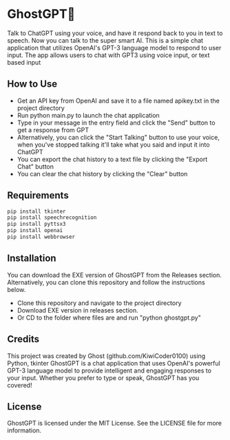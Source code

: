 # GhostGPT👻
Talk to ChatGPT using your voice, and have it respond back to you in text to speech. Now you can talk to the super smart AI. This is a simple chat application that utilizes OpenAI's GPT-3 language model to respond to user input. The app allows users to chat with GPT3 using voice input, or text based input

## How to Use

- Get an API key from OpenAI and save it to a file named apikey.txt in the project directory
- Run python main.py to launch the chat application
- Type in your message in the entry field and click the "Send" button to get a response from GPT
- Alternatively, you can click the "Start Talking" button to use your voice, when you've stopped talking it'll take what you said and input it into ChatGPT
- You can export the chat history to a text file by clicking the "Export Chat" button
- You can clear the chat history by clicking the "Clear" button

## Requirements
```python
pip install tkinter
pip install speechrecognition
pip install pyttsx3
pip install openai
pip install webbrowser
```

## Installation
You can download the EXE version of GhostGPT from the Releases section. Alternatively, you can clone this repository and follow the instructions below.
- Clone this repository and navigate to the project directory
- Download EXE version in releases section.
- Or CD to the folder where files are and run "python ghostgpt.py"


## Credits

This project was created by Ghost (github.com/KiwiCoder0100) using Python, tkinter
GhostGPT is a chat application that uses OpenAI's powerful GPT-3 language model to provide intelligent and engaging responses to your input. Whether you prefer to type or speak, GhostGPT has you covered!

## License
GhostGPT is licensed under the MIT License. See the LICENSE file for more information.
